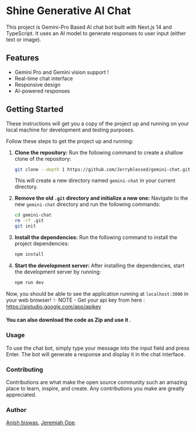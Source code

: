 # Shine Generative AI Chat

This project is Gemini-Pro Based AI chat bot built with Next.js 14 and TypeScript. It uses an AI model to generate responses to user input (either text or image).


## Features

- Gemini Pro and Gemini vision support !
- Real-time chat interface
- Responsive design
- AI-powered responses

## Getting Started

These instructions will get you a copy of the project up and running on your local machine for development and testing purposes.

Follow these steps to get the project up and running:

1. **Clone the repository:**
   Run the following command to create a shallow clone of the repository:

   ```sh
   git clone --depth 1 https://github.com/Jerryblessed/gemini-chat.git
   ```

   This will create a new directory named `gemini-chat` in your current directory.

2. **Remove the old `.git` directory and initialize a new one:**
   Navigate to the new `gemini-chat` directory and run the following commands:

   ```sh
   cd gemini-chat
   rm -rf .git
   git init
   ```

3. **Install the dependencies:**
   Run the following command to install the project dependencies:

   ```sh
   npm install
   ```

4. **Start the development server:**
   After installing the dependencies, start the development server by running:
   ```sh
   npm run dev
   ```

Now, you should be able to see the application running at `localhost:3000` in your web browser! ✨
NOTE - Get your api key from here : https://aistudio.google.com/app/apikey

#### You can also download the code as Zip and use it .

### Usage

To use the chat bot, simply type your message into the input field and press Enter. The bot will generate a response and display it in the chat interface.

### Contributing

Contributions are what make the open source community such an amazing place to learn, inspire, and create. Any contributions you make are greatly appreciated.

### Author

[Anish biswas](https://github.com/Xeven777/),
[Jeremiah Ope](https://github.com/Jerryblessed/).
